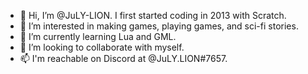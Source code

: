 - 👋 Hi, I’m @JuLY-LION. I first started coding in 2013 with Scratch.
- 👀 I’m interested in making games, playing games, and sci-fi stories.
- 🌱 I’m currently learning Lua and GML.
- 🛃 I’m looking to collaborate with myself.
- 📫 I'm reachable on Discord at @JuLY.LION#7657.

<!---
JuLY-LION/JuLY-LION is a ✨ special ✨ repository because its `README.md` (this file) appears on your GitHub profile.
You can click the Preview link to take a look at your changes.
--->

